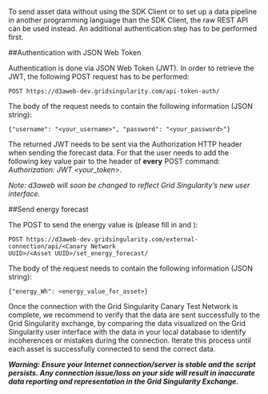 To send asset data without using the SDK Client or to set up a data pipeline in another programming language than the SDK Client, the raw REST API can be used instead. An additional authentication step has to be performed first.

##Authentication with JSON Web Token

Authentication is done via JSON Web Token (JWT). In order to retrieve the JWT, the following POST request has to be performed:
```
POST https://d3aweb-dev.gridsingularity.com/api-token-auth/
```

The body of the request needs to contain the following information (JSON string):

```
{"username": "<your_username>", "password": "<your_password>"}
```

The returned JWT needs to be sent via the Authorization HTTP header when sending the forecast data. For that the user needs to add the following key value pair to the header of **every** POST command: _Authorization: JWT <your_token>_.

*Note: d3aweb will soon be changed to reflect Grid Singularity’s new user interface.*

##Send energy forecast

The POST to send the energy value is (please fill in <Canary Network UUID> and <Asset UUID>):

```
POST https://d3aweb-dev.gridsingularity.com/external-connection/api/<Canary Network
UUID>/<Asset UUID>/set_energy_forecast/
```

The body of the request needs to contain the following information (JSON string):

```
{"energy_Wh": <energy_value_for_asset>}
```

Once the connection with the Grid Singularity Canary Test Network is complete, we recommend to verify that the data are sent successfully to the Grid Singularity exchange,  by comparing the data visualized on the Grid Singularity user interface with the data in your local database to identify incoherences or mistakes during the connection. Iterate this process until each asset is successfully connected to send the correct data.

***Warning: Ensure your Internet connection/server is stable and the script persists. Any connection issue/loss on your side will result in inaccurate data reporting and representation in the Grid Singularity Exchange.***
